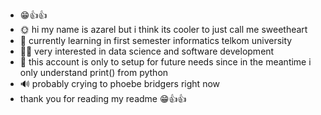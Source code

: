 - 😁👍👍
- 🌞 hi my name is azarel but i think its cooler to just call me sweetheart
- 📕 currently learning in first semester informatics telkom university
- 🐱‍🏍 very interested in data science and software development
- 🙏 this account is only to setup for future needs since in the meantime i only understand print() from python
- 🔊 probably crying to phoebe bridgers right now
- thank you for reading my readme 😁👍👍
